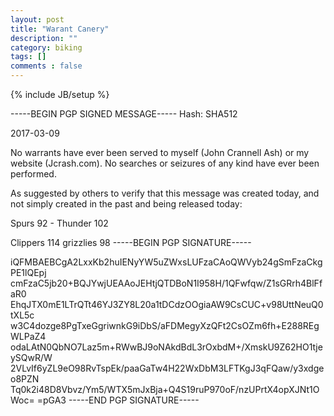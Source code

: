 ```yaml
---
layout: post
title: "Warant Canery"
description: ""
category: biking
tags: []
comments : false
---
```

{% include JB/setup %}

-----BEGIN PGP SIGNED MESSAGE-----
Hash: SHA512

2017-03-09

No warrants have ever been served to myself (John Crannell Ash)  or my website (Jcrash.com). No searches or seizures of any kind have ever been performed.

As suggested by others to verify that this message was created today, and not simply created in the past and being released today:

Spurs 92 - Thunder 102

Clippers 114 grizzlies 98
-----BEGIN PGP SIGNATURE-----

iQFMBAEBCgA2LxxKb2huIENyYW5uZWxsLUFzaCAoQWVyb24gSmFzaCkgPE1lQEpj
cmFzaC5jb20+BQJYwjUEAAoJEHtjQTDBoN1I958H/1QFwfqw/Z1sGRrh4BlFfaR0
EhqJTX0mE1LTrQTt46YJ3ZY8L20a1tDCdzOOgiaAW9CsCUC+v98UttNeuQ0tXL5c
w3C4dozge8PgTxeGgriwnkG9iDbS/aFDMegyXzQFt2CsOZm6fh+E288REgWLPaZ4
odaLAtN0QbNO7Laz5m+RWwBJ9oNAkdBdL3rOxbdM+/XmskU9Z62HO1tjeySQwR/W
2VLvIf6yZL9eO98RvTspEk/paaGaTw4H22WxDbM3LFTKgJ3qFQaw/y3xdgeo8PZN
Tq0k2i48D8Vbvz/Ym5/WTX5mJxBja+Q4S19ruP970oF/nzUPrtX4opXJNt1OWoc=
=pGA3
-----END PGP SIGNATURE-----